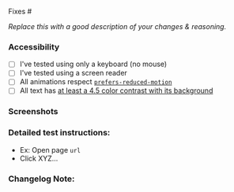 Fixes #

_Replace this with a good description of your changes & reasoning._

### Accessibility

<!-- If you've changed or added any interactions, check off the appropriate items below. You can delete any that don't apply. Use this space to elaborate on anything if needed. -->

- [ ] I've tested using only a keyboard (no mouse)
- [ ] I've tested using a screen reader
- [ ] All animations respect [`prefers-reduced-motion`](https://developer.mozilla.org/en-US/docs/Web/CSS/@media/prefers-reduced-motion)
- [ ] All text has [at least a 4.5 color contrast with its background](https://webaim.org/resources/contrastchecker/)

### Screenshots

### Detailed test instructions:

- Ex: Open page `url`
- Click XYZ…

<!--- Note: When displaying information based on sample data, such as SwaggerHub, 
be sure to detail parts affected in Release Notes --->

### Changelog Note:

<!--- Please follow the WooCommerce core format using prefixes of Enhancement, Tweak, Dev, Fix  --->